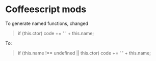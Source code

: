 # Coffeescript mods

To generate named functions, changed
> if (this.ctor) code += ' ' + this.name;

To:
> if (this.name !== undefined || this.ctor) code += ' ' + this.name;
